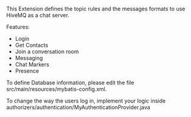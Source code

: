 This Extension defines the topic rules and the messages formats to use HiveMQ as a chat server.

Features:
- Login
- Get Contacts
- Join a conversation room
- Messaging
- Chat Markers
- Presence

To define Database information, please edit the file src/main/resources/mybatis-config.xml.

To change the way the users log in, implement your logic inside authorizers/authentication/MyAuthenticationProvider.java

